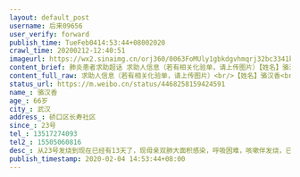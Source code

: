 ```yaml
---
layout: default_post
username: 后来09656
user_verify: forward
publish_time: TueFeb0414:53:44+08002020
crawl_time: 20200212-12:40:51
imageurl: https://wx2.sinaimg.cn/orj360/0063FoMUly1gbkdgvhmqrj32bc3341kz.jpg,https://wx2.sinaimg.cn/orj360/0063FoMUly1gbkdgw1fnjj30my0g6dhj.jpg,https://wx1.sinaimg.cn/orj360/0063FoMUly1gbkdh0rsfbj32bc334qv5.jpg,https://wx1.sinaimg.cn/orj360/0063FoMUly1gbkdh1b28tj30my0g6taj.jpg
content_brief: 肺炎患者求助超话 求助人信息（若有相关化验单，请上传图片）【姓名】骆汉香 【年龄】66岁【所在城市】武汉【所在小区、社区】硚口区长寿社区【患病时间】23号【联系方式】13517274093【其他紧急联系人】15505060816【病情描述】 从23号发烧到现在已经有13天了，现母亲双肺大面积感染，呼 ...全文
content_full_raw: 求助人信息（若有相关化验单，请上传图片）<br/>【姓名】骆汉香<br/>【年龄】66岁<br/>【所在城市】武汉<br/>【所在小区、社区】硚口区长寿社区<br/>【患病时间】23号<br/>【联系方式】13517274093<br/>【其他紧急联系人】15505060816<br/>【病情描述】从23号发烧到现在已经有13天了，现母亲双肺大面积感染，呼吸困难，咳嗽伴发烧，已确诊为新型冠状病毒性肺炎，现在同济医院靠吸氧维生，医生说情况属于危重症，急求入院治疗🙏🙏🙏
status_url: https://m.weibo.cn/status/4468258159424591
name_: 骆汉香
age_: 66岁
city_: 武汉
address_: 硚口区长寿社区
since_: 23号
tel_: 13517274093
tel2_: 15505060816
desc_: 从23号发烧到现在已经有13天了，现母亲双肺大面积感染，呼吸困难，咳嗽伴发烧，已确诊为新型冠状病毒性肺炎，现在同济医院靠吸氧维生，医生说情况属于危重症，急求入院治疗🙏🙏🙏
publish_timestamp: 2020-02-04 14:53:44+08:00
---
```

